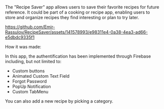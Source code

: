 The "Recipe Saver" app allows users to save their favorite recipes for future reference. It could be part of a cooking or recipe app, enabling users to store and organize recipes they find interesting or plan to try later.



https://github.com/Emir-Rassulov/RecipeSaver/assets/141578993/e98311e4-0a38-4ea3-ad66-e5dbdc9335f1

How it was made:

In this app, the authentification has been implemented through Firebase including, but not limited to:
- Custom buttons
- Animated Custom Text Field
- Forgot Password
- PopUp Notification
- Custom TabMenu

You can also add a new recipe by picking a category.
